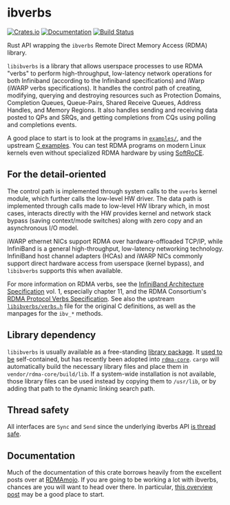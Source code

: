 # ibverbs

[![Crates.io](https://img.shields.io/crates/v/ibverbs.svg)](https://crates.io/crates/ibverbs)
[![Documentation](https://docs.rs/ibverbs/badge.svg)](https://docs.rs/ibverbs/)
[![Build Status](https://travis-ci.org/jonhoo/rust-ibverbs.svg?branch=master)](https://travis-ci.org/jonhoo/rust-ibverbs)

Rust API wrapping the `ibverbs` Remote Direct Memory Access (RDMA) library.

`libibverbs` is a library that allows userspace processes to use RDMA "verbs" to perform
high-throughput, low-latency network operations for both Infiniband (according to the
Infiniband specifications) and iWarp (iWARP verbs specifications). It handles the control path
of creating, modifying, querying and destroying resources such as Protection Domains,
Completion Queues, Queue-Pairs, Shared Receive Queues, Address Handles, and Memory Regions. It
also handles sending and receiving data posted to QPs and SRQs, and getting completions from
CQs using polling and completions events.

A good place to start is to look at the programs in [`examples/`](examples/), and the upstream
[C examples]. You can test RDMA programs on modern Linux kernels even without specialized RDMA
hardware by using [SoftRoCE][soft].

## For the detail-oriented

The control path is implemented through system calls to the `uverbs` kernel module, which
further calls the low-level HW driver. The data path is implemented through calls made to
low-level HW library which, in most cases, interacts directly with the HW provides kernel and
network stack bypass (saving context/mode switches) along with zero copy and an asynchronous
I/O model.

iWARP ethernet NICs support RDMA over hardware-offloaded TCP/IP, while InfiniBand is a general
high-throughput, low-latency networking technology. InfiniBand host channel adapters (HCAs) and
iWARP NICs commonly support direct hardware access from userspace (kernel bypass), and
`libibverbs` supports this when available.

For more information on RDMA verbs, see the [InfiniBand Architecture Specification][infini]
vol. 1, especially chapter 11, and the RDMA Consortium's [RDMA Protocol Verbs
Specification][RFC5040]. See also the upstream [`libibverbs/verbs.h`] file for the original C
definitions, as well as the manpages for the `ibv_*` methods.

## Library dependency

`libibverbs` is usually available as a free-standing [library package]. It [used to be][1]
self-contained, but has recently been adopted into [`rdma-core`]. `cargo` will automatically
build the necessary library files and place them in `vendor/rdma-core/build/lib`. If a
system-wide installation is not available, those library files can be used instead by copying
them to `/usr/lib`, or by adding that path to the dynamic linking search path.

## Thread safety

All interfaces are `Sync` and `Send` since the underlying ibverbs API [is thread safe][safe].

## Documentation

Much of the documentation of this crate borrows heavily from the excellent posts over at
[RDMAmojo]. If you are going to be working a lot with ibverbs, chances are you will want to
head over there. In particular, [this overview post][1] may be a good place to start.

[`rdma-core`]: https://github.com/linux-rdma/rdma-core
[`libibverbs/verbs.h`]: https://github.com/linux-rdma/rdma-core/blob/master/libibverbs/verbs.h
[library package]: https://launchpad.net/ubuntu/+source/libibverbs
[C examples]: https://github.com/linux-rdma/rdma-core/tree/master/libibverbs/examples
[1]: https://git.kernel.org/pub/scm/libs/infiniband/libibverbs.git/about/
[infini]: http://www.infinibandta.org/content/pages.php?pg=technology_public_specification
[RFC5040]: https://tools.ietf.org/html/rfc5040
[safe]: http://www.rdmamojo.com/2013/07/26/libibverbs-thread-safe-level/
[soft]: https://github.com/SoftRoCE/rxe-dev/wiki/rxe-dev:-Home
[RDMAmojo]: http://www.rdmamojo.com/
[1]: http://www.rdmamojo.com/2012/05/18/libibverbs/
